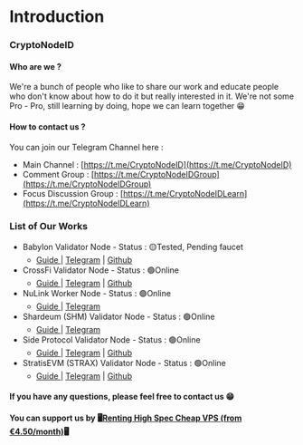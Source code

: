 # Introduction

### CryptoNodeID

#### Who are we ?

We're a bunch of people who like to share our work and educate people who don't know about how to do it but really interested in it. We're not some Pro - Pro, still learning by doing, hope we can learn together 😁

#### How to contact us ?

You can join our Telegram Channel here :

* Main Channel : [https://t.me/CryptoNodeID](https://t.me/CryptoNodeID)
* Comment Group : [https://t.me/CryptoNodeIDGroup](https://t.me/CryptoNodeIDGroup)
* Focus Discussion Group : [https://t.me/CryptoNodeIDLearn](https://t.me/CryptoNodeIDLearn)

### List of Our Works

* Babylon Validator Node - Status : 🟡Tested, Pending faucet
  * [Guide ](testnets/babylon.md)| [Telegram](https://t.me/CryptoNodeID/31) | [Github](https://github.com/CryptoNodeID/babylon)
* CrossFi Validator Node - Status : 🟢Online
  * [Guide ](testnets/crossfi.md)| [Telegram](https://t.me/CryptoNodeID/44) | [Github](https://github.com/CryptoNodeID/crossfi)
* NuLink Worker Node - Status : 🟢Online
  * [Guide ](testnets/nulink.md)| [Telegram](https://t.me/CryptoNodeID/21)
* Shardeum (SHM) Validator Node - Status : 🟢Online
  * [Guide ](testnets/shardeum.md)| [Telegram](https://t.me/CryptoNodeID/9)
* Side Protocol Validator Node - Status : 🟢Online
  * [Guide ](testnets/side-protocol.md)| [Telegram](https://t.me/CryptoNodeID/24) | [Github](https://github.com/CryptoNodeID/side)
* StratisEVM (STRAX) Validator Node - Status : 🟢Online
  * [Guide ](testnets/stratis-evm.md)| [Telegram](https://t.me/CryptoNodeID/8) | [Github](https://github.com/CryptoNodeID/stratisEVM)



#### If you have any questions, please feel free to contact us 😁

#### You can support us by 🖥️[Renting High Spec Cheap VPS (from €4.50/month)](https://www.jdoqocy.com/4q65iqzwqyDFEFFELFINDFHIMIHNM?sid=telegram)🖥️
